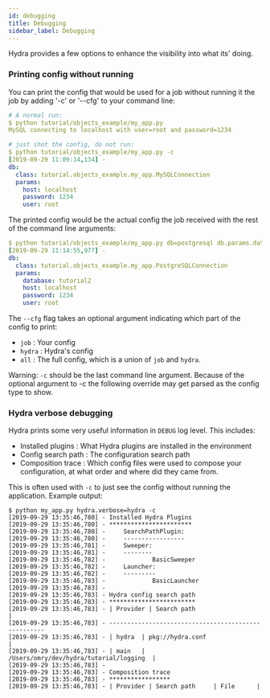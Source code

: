 ```yaml
---
id: debugging
title: Debugging
sidebar_label: Debugging
---
```

Hydra provides a few options to enhance the visibility into what its' doing.

### Printing config without running
You can print the config that would be used for a job without running it the job by adding '-c' or '--cfg' to your command line:
```yaml
# A normal run:
$ python tutorial/objects_example/my_app.py
MySQL connecting to localhost with user=root and password=1234

# just shot the config, do not run:
$ python tutorial/objects_example/my_app.py -c
[2019-09-29 11:09:14,134] -
db:
  class: tutorial.objects_example.my_app.MySQLConnection
  params:
    host: localhost
    password: 1234
    user: root
```
The printed config would be the actual config the job received with the rest of the command line arguments:
```yaml
$ python tutorial/objects_example/my_app.py db=postgresql db.params.database=tutorial2 -c
[2019-09-29 11:14:55,977] -
db:
  class: tutorial.objects_example.my_app.PostgreSQLConnection
  params:
    database: tutorial2
    host: localhost
    password: 1234
    user: root
```

The `--cfg` flag takes an optional argument indicating which part of the config to print:
* `job` : Your config 
* `hydra` : Hydra's config
* `all` : The full config, which is a union of `job` and `hydra`.

Warning: `-c` should be the last command line argument. Because of the optional argument to -c the following override may get parsed as the config type to show.

### Hydra verbose debugging
Hydra prints some very useful information in `DEBUG` log level.
This includes:
* Installed plugins : What Hydra plugins are installed in the environment 
* Config search path : The configuration search path
* Composition trace : Which config files were used to compose your configuration, at what order and where did they came from.

This is often used with `-c` to just see the config without running the application.
Example output:
```text
$ python my_app.py hydra.verbose=hydra -c
[2019-09-29 13:35:46,780] - Installed Hydra Plugins
[2019-09-29 13:35:46,780] - ***********************
[2019-09-29 13:35:46,780] -     SearchPathPlugin:
[2019-09-29 13:35:46,780] -     -----------------
[2019-09-29 13:35:46,781] -     Sweeper:
[2019-09-29 13:35:46,781] -     --------
[2019-09-29 13:35:46,782] -             BasicSweeper
[2019-09-29 13:35:46,782] -     Launcher:
[2019-09-29 13:35:46,782] -     ---------
[2019-09-29 13:35:46,783] -             BasicLauncher
[2019-09-29 13:35:46,783] -
[2019-09-29 13:35:46,783] - Hydra config search path
[2019-09-29 13:35:46,783] - ************************
[2019-09-29 13:35:46,783] - | Provider | Search path                           |
[2019-09-29 13:35:46,783] - ----------------------------------------------------
[2019-09-29 13:35:46,783] - | hydra  | pkg://hydra.conf                        |
[2019-09-29 13:35:46,783] - | main   | /Users/omry/dev/hydra/tutorial/logging  |
[2019-09-29 13:35:46,783] -
[2019-09-29 13:35:46,783] - Composition trace
[2019-09-29 13:35:46,783] - *****************
[2019-09-29 13:35:46,783] - | Provider | Search path     | File      |
```